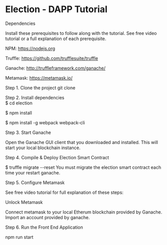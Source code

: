 
# Election - DAPP Tutorial

Dependencies

Install these prerequisites to follow along with the tutorial. See free video tutorial or a full explanation of each prerequisite.

NPM: https://nodejs.org 

Truffle: https://github.com/trufflesuite/truffle  

Ganache: http://truffleframework.com/ganache/ 

Metamask: https://metamask.io/




Step 1. Clone the project
git clone

Step 2. Install dependencies  
$ cd election 

$ npm install 

$ npm install -g webpack webpack-cli  

Step 3. Start Ganache   

Open the Ganache GUI client that you downloaded and installed. This will start your local blockchain instance.

Step 4. Compile & Deploy Election Smart Contract  

$ truffle migrate --reset You must migrate the election smart contract each time your restart ganache.

Step 5. Configure Metamask  

See free video tutorial for full explanation of these steps:

Unlock Metamask 

Connect metamask to your local Etherum blockchain provided by Ganache.
Import an account provided by ganache.

Step 6. Run the Front End Application   

npm run start
```
